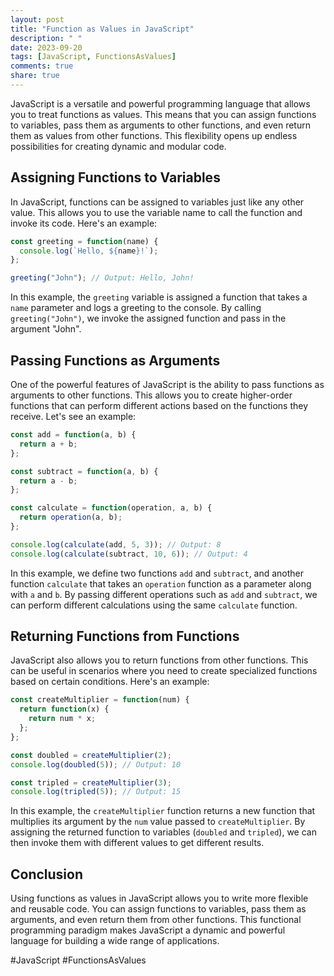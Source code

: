 ```yaml
---
layout: post
title: "Function as Values in JavaScript"
description: " "
date: 2023-09-20
tags: [JavaScript, FunctionsAsValues]
comments: true
share: true
---
```


JavaScript is a versatile and powerful programming language that allows you to treat functions as values. This means that you can assign functions to variables, pass them as arguments to other functions, and even return them as values from other functions. This flexibility opens up endless possibilities for creating dynamic and modular code.

## Assigning Functions to Variables

In JavaScript, functions can be assigned to variables just like any other value. This allows you to use the variable name to call the function and invoke its code. Here's an example:

```javascript
const greeting = function(name) {
  console.log(`Hello, ${name}!`);
};

greeting("John"); // Output: Hello, John!
```

In this example, the `greeting` variable is assigned a function that takes a `name` parameter and logs a greeting to the console. By calling `greeting("John")`, we invoke the assigned function and pass in the argument "John".

## Passing Functions as Arguments

One of the powerful features of JavaScript is the ability to pass functions as arguments to other functions. This allows you to create higher-order functions that can perform different actions based on the functions they receive. Let's see an example:

```javascript
const add = function(a, b) {
  return a + b;
};

const subtract = function(a, b) {
  return a - b;
};

const calculate = function(operation, a, b) {
  return operation(a, b);
};

console.log(calculate(add, 5, 3)); // Output: 8
console.log(calculate(subtract, 10, 6)); // Output: 4
```

In this example, we define two functions `add` and `subtract`, and another function `calculate` that takes an `operation` function as a parameter along with `a` and `b`. By passing different operations such as `add` and `subtract`, we can perform different calculations using the same `calculate` function.

## Returning Functions from Functions

JavaScript also allows you to return functions from other functions. This can be useful in scenarios where you need to create specialized functions based on certain conditions. Here's an example:

```javascript
const createMultiplier = function(num) {
  return function(x) {
    return num * x;
  };
};

const doubled = createMultiplier(2);
console.log(doubled(5)); // Output: 10

const tripled = createMultiplier(3);
console.log(tripled(5)); // Output: 15
```

In this example, the `createMultiplier` function returns a new function that multiplies its argument by the `num` value passed to `createMultiplier`. By assigning the returned function to variables (`doubled` and `tripled`), we can then invoke them with different values to get different results.

## Conclusion

Using functions as values in JavaScript allows you to write more flexible and reusable code. You can assign functions to variables, pass them as arguments, and even return them from other functions. This functional programming paradigm makes JavaScript a dynamic and powerful language for building a wide range of applications.

#JavaScript #FunctionsAsValues